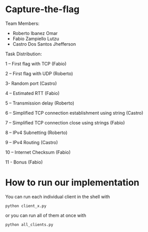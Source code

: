 # Capture-the-flag
Team Members:
- Roberto Ibanez Omar
- Fabio Zampiello Lutzu
- Castro Dos Santos Jhefferson

Task Distribution:

1 – First flag with TCP (Fabio)

2 – First flag with UDP (Roberto)

3- Random port (Castro)

4 – Estimated RTT (Fabio)

5 – Transmission delay (Roberto)

6 – Simplified TCP connection establishment using string (Castro)

7 – Simplified TCP connection close using strings (Fabio)

8 – IPv4 Subnetting (Roberto)

9 – IPv4 Routing (Castro)

10 – Internet Checksum (Fabio)

11 - Bonus (Fabio)

# How to run our implementation

You can run each individual client in the shell with

`python client_x.py`

or you can run all of them at once with

`python all_clients.py`
